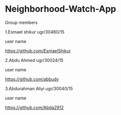 # Neighborhood-Watch-App

Group members 

1.Esmael shikur         ugr/30480/15

user name 

https://github.com/EsmaelShikur


2.Abdu Ahmed            ugr/30024/15

user name 

https://github.com/abbudy


3.Abdurahman Aliyi      ugr/30040/15

user name 

https://github.com/Abda2912




